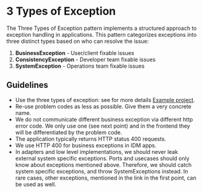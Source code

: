 # 3 Types of Exception

The Three Types of Exception pattern implements a structured approach to exception handling in applications. This pattern categorizes exceptions into three distinct types based on who can resolve the issue:
1. **BusinessException** - User/client fixable issues
2. **ConsistencyException** - Developer team fixable issues
3. **SystemException** - Operations team fixable issues


## Guidelines
- Use the three types of exception: see for more details [Example project](../examples/three-types-of-exception/README.md).
- Re-use problem codes as less as possible. Give them a very concrete name.
- We do not communicate different business exception via different http error code. We only use one (see next point) and in the frontend they will be differentiated by the problem code.
- The application typically returns HTTP status 400 requests.
- We use HTTP 400 for business exceptions in IDM apps.
- In adapters and low level implementations, we should never leak external system specific exceptions. Ports and usecases
  should only know about exceptions mentioned above. Therefore, we should catch system specific exceptions, and throw
  SystemExceptions instead. In rare cases, other exceptions, mentioned in the link in the first point, can be used as well.
